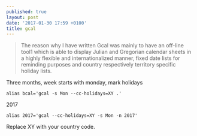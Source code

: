 ```yaml
---
published: true
layout: post
date: '2017-01-30 17:59 +0100'
title: gcal
---
```

> The reason why I have written Gcal was mainly to have an off-line tool1 which is able to display Julian and Gregorian calendar sheets in a highly flexible and internationalized manner, fixed date lists for reminding purposes and country respectively territory specific holiday lists.

Three months, week starts with monday, mark holidays

    alias bcal='gcal -s Mon --cc-holidays=XY .'

2017

	alias 2017='gcal --cc-holidays=XY -s Mon -n 2017'
    
Replace XY with your country code.

